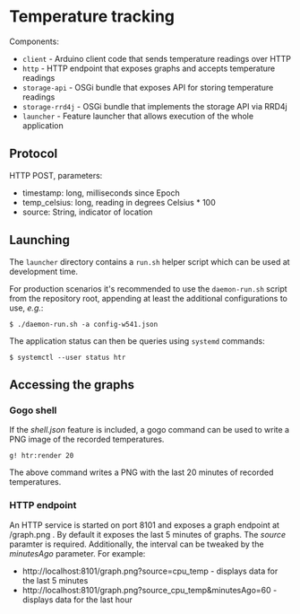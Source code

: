 # Temperature tracking

Components:

- `client` - Arduino client code that sends temperature readings over HTTP
- `http` - HTTP endpoint that exposes graphs and accepts temperature readings
- `storage-api` - OSGi bundle that exposes API for storing temperature readings
- `storage-rrd4j` - OSGi bundle that implements the storage API via RRD4j
- `launcher` - Feature launcher that allows execution of the whole application


## Protocol

HTTP POST, parameters:

- timestamp: long, milliseconds since Epoch
- temp\_celsius: long, reading in degrees Celsius * 100
- source: String, indicator of location

## Launching

The `launcher` directory contains a `run.sh` helper script which can be used at
development time.

For production scenarios it's recommended to use the `daemon-run.sh` script
from the repository root, appending at least the additional configurations
to use, _e.g._:

    $ ./daemon-run.sh -a config-w541.json

The application status can then be queries using `systemd` commands:

    $ systemctl --user status htr

## Accessing the graphs

### Gogo shell

If the _shell.json_ feature is included, a gogo command can be used to write a
PNG image of the recorded temperatures.

    g! htr:render 20

The above command writes a PNG with the last 20 minutes of recorded temperatures.

### HTTP endpoint

An HTTP service is started on port 8101 and exposes a graph endpoint at /graph.png .
By default it exposes the last 5 minutes of graphs. The _source_ paramter is required.
Additionally, the interval can be tweaked by the _minutesAgo_ parameter. For example:

* http://localhost:8101/graph.png?source=cpu_temp - displays data for the last 5 minutes
* http://localhost:8101/graph.png?source\_cpu\_temp&minutesAgo=60 - displays data for the last hour
